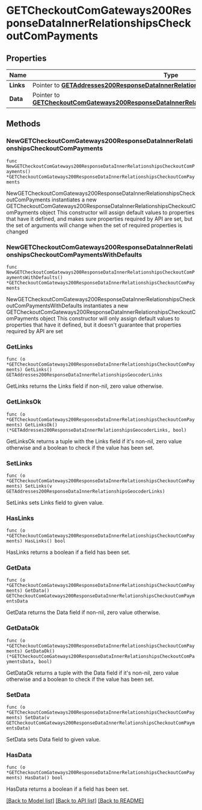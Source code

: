 # GETCheckoutComGateways200ResponseDataInnerRelationshipsCheckoutComPayments

## Properties

Name | Type | Description | Notes
------------ | ------------- | ------------- | -------------
**Links** | Pointer to [**GETAddresses200ResponseDataInnerRelationshipsGeocoderLinks**](GETAddresses200ResponseDataInnerRelationshipsGeocoderLinks.md) |  | [optional] 
**Data** | Pointer to [**GETCheckoutComGateways200ResponseDataInnerRelationshipsCheckoutComPaymentsData**](GETCheckoutComGateways200ResponseDataInnerRelationshipsCheckoutComPaymentsData.md) |  | [optional] 

## Methods

### NewGETCheckoutComGateways200ResponseDataInnerRelationshipsCheckoutComPayments

`func NewGETCheckoutComGateways200ResponseDataInnerRelationshipsCheckoutComPayments() *GETCheckoutComGateways200ResponseDataInnerRelationshipsCheckoutComPayments`

NewGETCheckoutComGateways200ResponseDataInnerRelationshipsCheckoutComPayments instantiates a new GETCheckoutComGateways200ResponseDataInnerRelationshipsCheckoutComPayments object
This constructor will assign default values to properties that have it defined,
and makes sure properties required by API are set, but the set of arguments
will change when the set of required properties is changed

### NewGETCheckoutComGateways200ResponseDataInnerRelationshipsCheckoutComPaymentsWithDefaults

`func NewGETCheckoutComGateways200ResponseDataInnerRelationshipsCheckoutComPaymentsWithDefaults() *GETCheckoutComGateways200ResponseDataInnerRelationshipsCheckoutComPayments`

NewGETCheckoutComGateways200ResponseDataInnerRelationshipsCheckoutComPaymentsWithDefaults instantiates a new GETCheckoutComGateways200ResponseDataInnerRelationshipsCheckoutComPayments object
This constructor will only assign default values to properties that have it defined,
but it doesn't guarantee that properties required by API are set

### GetLinks

`func (o *GETCheckoutComGateways200ResponseDataInnerRelationshipsCheckoutComPayments) GetLinks() GETAddresses200ResponseDataInnerRelationshipsGeocoderLinks`

GetLinks returns the Links field if non-nil, zero value otherwise.

### GetLinksOk

`func (o *GETCheckoutComGateways200ResponseDataInnerRelationshipsCheckoutComPayments) GetLinksOk() (*GETAddresses200ResponseDataInnerRelationshipsGeocoderLinks, bool)`

GetLinksOk returns a tuple with the Links field if it's non-nil, zero value otherwise
and a boolean to check if the value has been set.

### SetLinks

`func (o *GETCheckoutComGateways200ResponseDataInnerRelationshipsCheckoutComPayments) SetLinks(v GETAddresses200ResponseDataInnerRelationshipsGeocoderLinks)`

SetLinks sets Links field to given value.

### HasLinks

`func (o *GETCheckoutComGateways200ResponseDataInnerRelationshipsCheckoutComPayments) HasLinks() bool`

HasLinks returns a boolean if a field has been set.

### GetData

`func (o *GETCheckoutComGateways200ResponseDataInnerRelationshipsCheckoutComPayments) GetData() GETCheckoutComGateways200ResponseDataInnerRelationshipsCheckoutComPaymentsData`

GetData returns the Data field if non-nil, zero value otherwise.

### GetDataOk

`func (o *GETCheckoutComGateways200ResponseDataInnerRelationshipsCheckoutComPayments) GetDataOk() (*GETCheckoutComGateways200ResponseDataInnerRelationshipsCheckoutComPaymentsData, bool)`

GetDataOk returns a tuple with the Data field if it's non-nil, zero value otherwise
and a boolean to check if the value has been set.

### SetData

`func (o *GETCheckoutComGateways200ResponseDataInnerRelationshipsCheckoutComPayments) SetData(v GETCheckoutComGateways200ResponseDataInnerRelationshipsCheckoutComPaymentsData)`

SetData sets Data field to given value.

### HasData

`func (o *GETCheckoutComGateways200ResponseDataInnerRelationshipsCheckoutComPayments) HasData() bool`

HasData returns a boolean if a field has been set.


[[Back to Model list]](../README.md#documentation-for-models) [[Back to API list]](../README.md#documentation-for-api-endpoints) [[Back to README]](../README.md)


